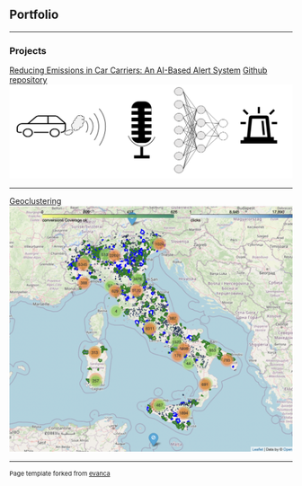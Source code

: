 ## Portfolio

---

### Projects

[Reducing Emissions in Car Carriers: An AI-Based Alert System](/sounds_classification.md)
[Github repository](https://github.com/giacomo-lab/sounds_classification)
<img src="images/sound_classification/title_image_sound_classification.png?raw=true"/>

---

[Geoclustering](/sample_page.md)
<img src="images/map_geoclustering.png?raw=true"/>

---


<p style="font-size:11px">Page template forked from <a href="https://github.com/evanca/quick-portfolio">evanca</a></p>
<!-- Remove above link if you don't want to attibute -->
